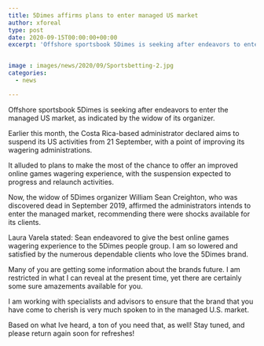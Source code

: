 ```yaml
---
title: 5Dimes affirms plans to enter managed US market
author: xforeal 
type: post
date: 2020-09-15T00:00:00+00:00
excerpt: 'Offshore sportsbook 5Dimes is seeking after endeavors to enter the managed US market, as indicated by the widow of its founder '


image : images/news/2020/09/Sportsbetting-2.jpg
categories:
  - news

---
```

Offshore sportsbook 5Dimes is seeking after endeavors to enter the managed US market, as indicated by the widow of its organizer. 

Earlier this month, the Costa Rica-based administrator declared aims to suspend its US activities from 21 September, with a point of improving its wagering administrations. 

It alluded to plans to make the most of the chance to offer an improved online games wagering experience, with the suspension expected to progress and relaunch activities. 

Now, the widow of 5Dimes organizer William Sean Creighton, who was discovered dead in September 2019, affirmed the administrators intends to enter the managed market, recommending there were shocks available for its clients. 

Laura Varela stated: Sean endeavored to give the best online games wagering experience to the 5Dimes people group. I am so lowered and satisfied by the numerous dependable clients who love the 5Dimes brand. 

Many of you are getting some information about the brands future. I am restricted in what I can reveal at the present time, yet there are certainly some sure amazements available for you. 

I am working with specialists and advisors to ensure that the brand that you have come to cherish is very much spoken to in the managed U.S. market. 

Based on what Ive heard, a ton of you need that, as well! Stay tuned, and please return again soon for refreshes!
